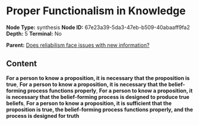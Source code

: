 # Proper Functionalism in Knowledge

**Node Type:** synthesis
**Node ID:** 67e23a39-5da3-47eb-b509-40abaaff9fa2
**Depth:** 5
**Terminal:** No

**Parent:** [Does reliabilism face issues with new information?](does-reliabilism-face-issues-with-new-information-antithesis-35c2399a-3478-4c20-81da-51bdc871f068.md)

## Content

**For a person to know a proposition, it is necessary that the proposition is true**, **For a person to know a proposition, it is necessary that the belief-forming process functions properly**, **For a person to know a proposition, it is necessary that the belief-forming process is designed to produce true beliefs**, **For a person to know a proposition, it is sufficient that the proposition is true, the belief-forming process functions properly, and the process is designed for truth**
